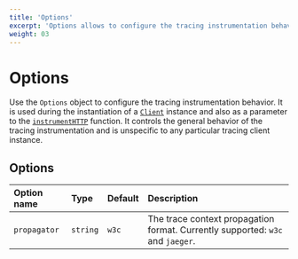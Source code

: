 ```yaml
---
title: 'Options'
excerpt: 'Options allows to configure the tracing instrumentation behavior.'
weight: 03
---
```


# Options

Use the `Options` object to configure the tracing instrumentation behavior. It is used during the instantiation of a [`Client`](/docs/k6/<K6_VERSION>/javascript-api/k6-experimental/tracing/client) instance and also as a parameter to the [`instrumentHTTP`](/docs/k6/<K6_VERSION>/javascript-api/k6-experimental/tracing/instrumenthttp) function. It controls the general behavior of the tracing instrumentation and is unspecific to any particular tracing client instance.

## Options

| Option name  | Type     | Default | Description                                                                    |
| :----------- | :------- | :------ | :----------------------------------------------------------------------------- |
| `propagator` | `string` | `w3c`   | The trace context propagation format. Currently supported: `w3c` and `jaeger`. |

